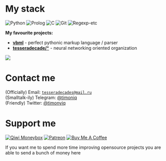 # My stack

![Python](https://img.shields.io/badge/-Python-blue?logo=python&logoColor=white&style=flat-square)
![Prolog](https://img.shields.io/badge/-Prolog-critical?logo=product-hunt&logoColor=white&style=flat-square)
![C](https://img.shields.io/badge/-C%20Language-lightgrey?logo=c&logoColor=white&style=flat-square)
![Git](https://img.shields.io/badge/-Git-black?logo=git&logoColor=white&style=flat-square)
![Regexp-etc](https://img.shields.io/badge/-Regexp%20&%20etc-yellowgreen?logo=awesome-lists&logoColor=white&style=flat-square)

**My favourite projects:**

* [**vbml**](https://github.com/timoniq/vbml) - perfect pythonic markup language / parser
* [**tesseradecade/***](https://github.com/tesseradecade) - neural networking oriented organization

<img src="https://github-readme-stats.vercel.app/api?username=timoniq&show_icons=true&count_private=true&theme=graywhite">

# Contact me

(Officially) Email: <code>tesseradecades@mail.ru</code>  
(Smalltalk-ily) Telegram: [@timoniq](https://t.me/timoniq)  
(Friendly) Twitter: [@timonyiq](https://twitter.com/timonyiq)

# Support me

[![Qiwi Moneybox](https://img.shields.io/badge/-Qiwi%20Moneybox-orange?logo=qiwi&logoColor=white&style=for-the-badge)](https://qiwi.me/pirashki) [![Patreon](https://img.shields.io/badge/-Patreon-red?logo=patreon&logoColor=white&style=for-the-badge)](https://patreon.com/timoniq) [![Buy Me A Coffee](https://img.shields.io/badge/-Buy%20Me%20A%20Coffee-yellow?logo=buy-me-a-coffee&logoColor=white&style=for-the-badge)](https://buymeacoff.ee/timoniq)

If you want me to spend more time improving opensource projects you are able to send a bunch of money here
